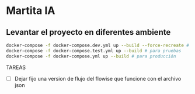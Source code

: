 # Martita IA

## Levantar el proyecto en diferentes ambiente

```bash
docker-compose -f docker-compose.dev.yml up --build --force-recreate # para desarrollo
docker-compose -f docker-compose.test.yml up --build # para pruebas
docker-compose -f docker-compose.yml up --build # para producción

```
TAREAS
- [ ] Dejar fijo una version de flujo del flowise que funcione con el archivo json